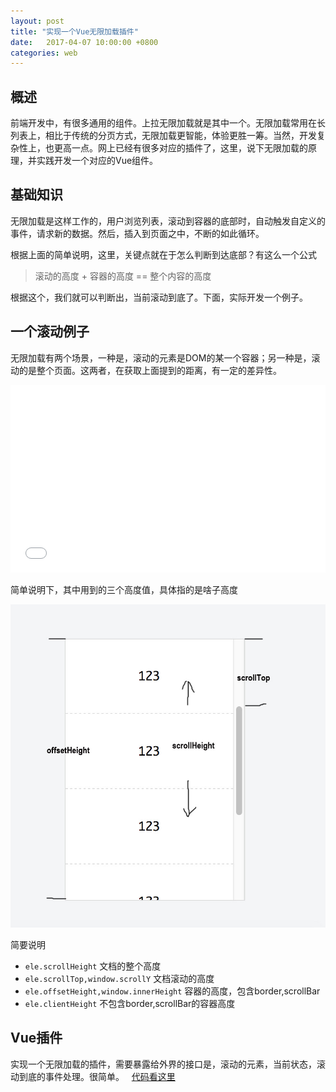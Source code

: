 ```yaml
---
layout: post
title: "实现一个Vue无限加载插件"
date:   2017-04-07 10:00:00 +0800
categories: web
---
```


## 概述
前端开发中，有很多通用的组件。上拉无限加载就是其中一个。无限加载常用在长列表上，相比于传统的分页方式，无限加载更智能，体验更胜一筹。当然，开发复杂性上，也更高一点。网上已经有很多对应的插件了，这里，说下无限加载的原理，并实践开发一个对应的Vue组件。

## 基础知识
无限加载是这样工作的，用户浏览列表，滚动到容器的底部时，自动触发自定义的事件，请求新的数据。然后，插入到页面之中，不断的如此循环。

根据上面的简单说明，这里，关键点就在于怎么判断到达底部？有这么一个公式

> 滚动的高度 + 容器的高度 == 整个内容的高度

根据这个，我们就可以判断出，当前滚动到底了。下面，实际开发一个例子。

## 一个滚动例子
无限加载有两个场景，一种是，滚动的元素是DOM的某一个容器；另一种是，滚动的是整个页面。这两者，在获取上面提到的距离，有一定的差异性。

<iframe width="100%" height="300" src="//jsrun.pro/D9kKp/embedded/all/light/" allowfullscreen="allowfullscreen" frameborder="0"></iframe>

简单说明下，其中用到的三个高度值，具体指的是啥子高度

![图片](/assert/imgs/is.jpg)

简要说明

+ `ele.scrollHeight` 文档的整个高度
+ `ele.scrollTop,window.scrollY` 文档滚动的高度
+ `ele.offsetHeight,window.innerHeight` 容器的高度，包含border,scrollBar
+ `ele.clientHeight`  不包含border,scrollBar的容器高度

## Vue插件
实现一个无限加载的插件，需要暴露给外界的接口是，滚动的元素，当前状态，滚动到底的事件处理。很简单。
 
[代码看这里](https://github.com/aaronzjc/Personal_Toys/tree/master/BlogDemos/InfiniteScroll)
